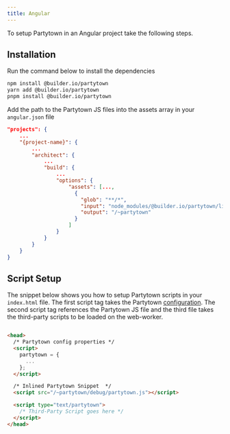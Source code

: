 ```yaml
---
title: Angular
---
```


To setup Partytown in an Angular project take the following steps.

##  Installation

Run the command below to install the dependencies

```bash
npm install @builder.io/partytown
yarn add @builder.io/partytown
pnpm install @builder.io/partytown
```

Add the path to the Partytown JS files into the assets array in your `angular.json` file


```json
"projects": {
    ...
    "{project-name}": {
        ...
        "architect": {
            ...
            "build": {
                ...
                "options": {
                    "assets": [...,
                      {
                        "glob": "**/*",
                        "input": "node_modules/@builder.io/partytown/lib",
                        "output": "/~partytown"
                      }
                    ]
                }
            }
        }
    }
}
```

##  Script Setup

The snippet below shows you how to setup Partytown scripts in your `index.html` file. The first script tag takes the Partytown [configuration](/configuration). The second script tag references the Partytown JS file and the third file takes the third-party scripts to be loaded on the web-worker.


```html

<head>
  /* Partytown config properties */  
  <script>
    partytown = {
      ...
    };
  </script>

  /* Inlined Partytown Snippet  */    
  <script src="/~partytown/debug/partytown.js"></script>

  <script type="text/partytown">
    /* Third-Party Script goes here */ 
  </script>
</head>

```

